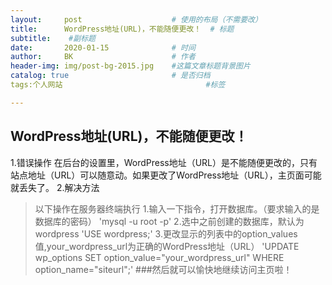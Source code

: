 ```yaml
---
layout:     post                    # 使用的布局（不需要改）
title:      WordPress地址(URL)，不能随便更改！  # 标题 
subtitle:    #副标题
date:       2020-01-15              # 时间
author:     BK                      # 作者
header-img: img/post-bg-2015.jpg    #这篇文章标题背景图片
catalog: true                       # 是否归档
tags:个人网站                                #标签

---
```


## WordPress地址(URL)，不能随便更改！
1.错误操作
  在后台的设置里，WordPress地址（URL）是不能随便更改的，只有站点地址（URL）可以随意动。如果更改了WordPress地址（URL），主页面可能就丢失了。
2.解决方法
>以下操作在服务器终端执行
1.输入一下指令，打开数据库。（要求输入的是数据库的密码）
'mysql -u root -p'
2.选中之前创建的数据库，默认为wordpress
'USE wordpress;'
3.更改显示的列表中的option_values值,your_wordpress_url为正确的WordPress地址（URL）
'UPDATE wp_options SET option_value="your_wordpress_url" WHERE option_name="siteurl";'
###然后就可以愉快地继续访问主页啦！
